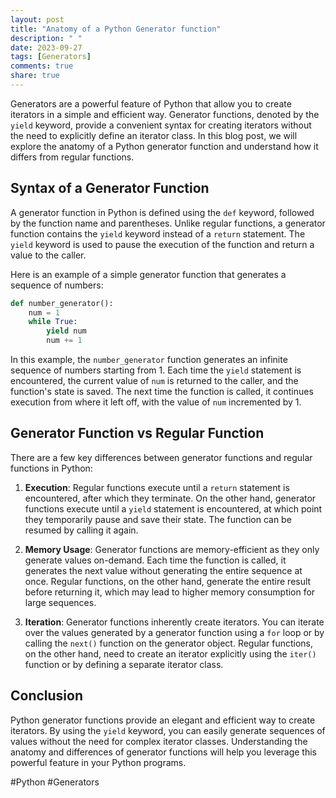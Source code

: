 ```yaml
---
layout: post
title: "Anatomy of a Python Generator function"
description: " "
date: 2023-09-27
tags: [Generators]
comments: true
share: true
---
```


Generators are a powerful feature of Python that allow you to create iterators in a simple and efficient way. Generator functions, denoted by the `yield` keyword, provide a convenient syntax for creating iterators without the need to explicitly define an iterator class. In this blog post, we will explore the anatomy of a Python generator function and understand how it differs from regular functions.

## Syntax of a Generator Function

A generator function in Python is defined using the `def` keyword, followed by the function name and parentheses. Unlike regular functions, a generator function contains the `yield` keyword instead of a `return` statement. The `yield` keyword is used to pause the execution of the function and return a value to the caller.

Here is an example of a simple generator function that generates a sequence of numbers:

```python
def number_generator():
    num = 1
    while True:
        yield num
        num += 1
```

In this example, the `number_generator` function generates an infinite sequence of numbers starting from 1. Each time the `yield` statement is encountered, the current value of `num` is returned to the caller, and the function's state is saved. The next time the function is called, it continues execution from where it left off, with the value of `num` incremented by 1.

## Generator Function vs Regular Function

There are a few key differences between generator functions and regular functions in Python:

1. **Execution**: Regular functions execute until a `return` statement is encountered, after which they terminate. On the other hand, generator functions execute until a `yield` statement is encountered, at which point they temporarily pause and save their state. The function can be resumed by calling it again.

2. **Memory Usage**: Generator functions are memory-efficient as they only generate values on-demand. Each time the function is called, it generates the next value without generating the entire sequence at once. Regular functions, on the other hand, generate the entire result before returning it, which may lead to higher memory consumption for large sequences.

3. **Iteration**: Generator functions inherently create iterators. You can iterate over the values generated by a generator function using a `for` loop or by calling the `next()` function on the generator object. Regular functions, on the other hand, need to create an iterator explicitly using the `iter()` function or by defining a separate iterator class.

## Conclusion

Python generator functions provide an elegant and efficient way to create iterators. By using the `yield` keyword, you can easily generate sequences of values without the need for complex iterator classes. Understanding the anatomy and differences of generator functions will help you leverage this powerful feature in your Python programs.

#Python #Generators